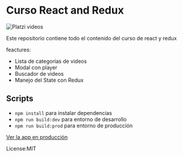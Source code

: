 # Curso React and Redux

![Platzi videos](.assest-readme/captura.PNG)

Este repositorio contiene todo el contenido del curso de react y redux

feactures:

* Lista de categorías de videos
* Modal con player
* Buscador de videos
* Manejo del State con Redux


## Scripts
* `npm install` para instalar dependencias
* `npm run build:dev` para entorno de desarrollo
* `npm run build:prod` para entorno de producción


[Ver la app en producción](https://redux.ramirocalocardozo.now.sh)


License:MIT